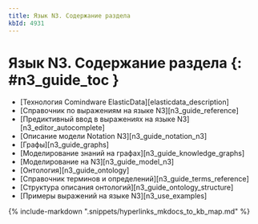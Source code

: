 ```yaml
---
title: Язык N3. Содержание раздела
kbId: 4931
---
```


# Язык N3. Содержание раздела {: #n3_guide_toc }

<div class="relatedTopics" markdown="block">

- [Технология Comindware ElasticData][elasticdata_description]
- [Справочник по выражениям на языке N3][n3_guide_reference]
- [Предиктивный ввод в выражениях на языке N3][n3_editor_autocomplete]
- [Описание модели Notation N3][n3_guide_notation_n3]
- [Графы][n3_guide_graphs]
- [Моделирование знаний на графах][n3_guide_knowledge_graphs]
- [Моделирование на N3][n3_guide_model_n3]
- [Онтология][n3_guide_ontology]
- [Справочник терминов и определений][n3_guide_terms_reference]
- [Структура описания онтологий][n3_guide_ontology_structure]
- [Примеры выражений на языке N3][n3_use_examples]

</div>

{% include-markdown ".snippets/hyperlinks_mkdocs_to_kb_map.md" %}
